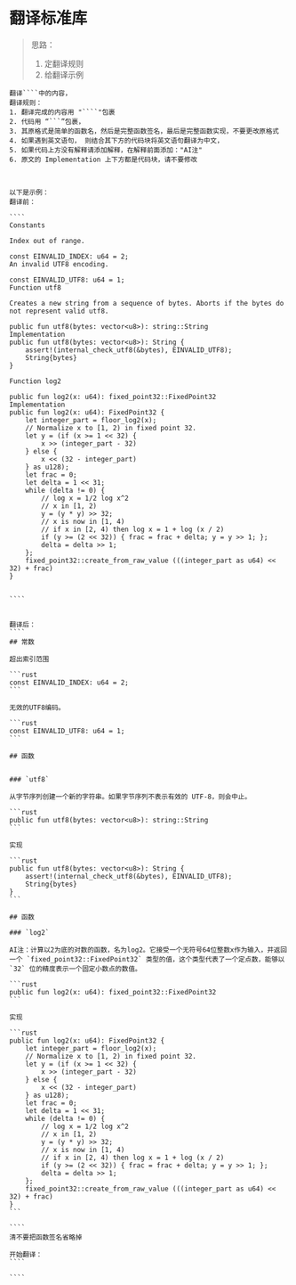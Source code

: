 # 翻译标准库

> 思路：
>
> 1. 定翻译规则
> 2. 给翻译示例

`````text
翻译````中的内容，
翻译规则：
1. 翻译完成的内容用 "````"包裹
2. 代码用 “```”包裹，
3. 其原格式是简单的函数名，然后是完整函数签名，最后是完整函数实现，不要更改原格式
4. 如果遇到英文语句， 则结合其下方的代码块将英文语句翻译为中文，
5. 如果代码上方没有解释请添加解释，在解释前面添加："AI注"
6. 原文的 Implementation 上下方都是代码块，请不要修改



以下是示例：
翻译前：

````
Constants

Index out of range.

const EINVALID_INDEX: u64 = 2;
An invalid UTF8 encoding.

const EINVALID_UTF8: u64 = 1;
Function utf8

Creates a new string from a sequence of bytes. Aborts if the bytes do not represent valid utf8.

public fun utf8(bytes: vector<u8>): string::String
Implementation
public fun utf8(bytes: vector<u8>): String {
    assert!(internal_check_utf8(&bytes), EINVALID_UTF8);
    String{bytes}
}

Function log2

public fun log2(x: u64): fixed_point32::FixedPoint32
Implementation
public fun log2(x: u64): FixedPoint32 {
    let integer_part = floor_log2(x);
    // Normalize x to [1, 2) in fixed point 32.
    let y = (if (x >= 1 << 32) {
        x >> (integer_part - 32)
    } else {
        x << (32 - integer_part)
    } as u128);
    let frac = 0;
    let delta = 1 << 31;
    while (delta != 0) {
        // log x = 1/2 log x^2
        // x in [1, 2)
        y = (y * y) >> 32;
        // x is now in [1, 4)
        // if x in [2, 4) then log x = 1 + log (x / 2)
        if (y >= (2 << 32)) { frac = frac + delta; y = y >> 1; };
        delta = delta >> 1;
    };
    fixed_point32::create_from_raw_value (((integer_part as u64) << 32) + frac)
}


````


翻译后：
````
## 常数

超出索引范围

```rust
const EINVALID_INDEX: u64 = 2;
```

无效的UTF8编码。

```rust
const EINVALID_UTF8: u64 = 1;
```

## 函数


### `utf8`

从字节序列创建一个新的字符串。如果字节序列不表示有效的 UTF-8，则会中止。

```rust
public fun utf8(bytes: vector<u8>): string::String
```

实现

```rust
public fun utf8(bytes: vector<u8>): String {
    assert!(internal_check_utf8(&bytes), EINVALID_UTF8);
    String{bytes}
}
```

## 函数

### `log2`

AI注：计算以2为底的对数的函数，名为log2。它接受一个无符号64位整数x作为输入，并返回一个 `fixed_point32::FixedPoint32` 类型的值，这个类型代表了一个定点数，能够以 `32` 位的精度表示一个固定小数点的数值。

```rust
public fun log2(x: u64): fixed_point32::FixedPoint32
```

实现

```rust
public fun log2(x: u64): FixedPoint32 {
    let integer_part = floor_log2(x);
    // Normalize x to [1, 2) in fixed point 32.
    let y = (if (x >= 1 << 32) {
        x >> (integer_part - 32)
    } else {
        x << (32 - integer_part)
    } as u128);
    let frac = 0;
    let delta = 1 << 31;
    while (delta != 0) {
        // log x = 1/2 log x^2
        // x in [1, 2)
        y = (y * y) >> 32;
        // x is now in [1, 4)
        // if x in [2, 4) then log x = 1 + log (x / 2)
        if (y >= (2 << 32)) { frac = frac + delta; y = y >> 1; };
        delta = delta >> 1;
    };
    fixed_point32::create_from_raw_value (((integer_part as u64) << 32) + frac)
}
```

````
清不要把函数签名省略掉

开始翻译：
````

````
`````


